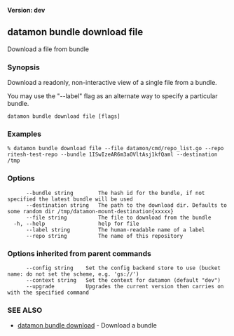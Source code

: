 **Version: dev**

## datamon bundle download file

Download a file from bundle

### Synopsis

Download a readonly, non-interactive view of a single file
from a bundle.

You may use the "--label" flag as an alternate way to specify a particular bundle.


```
datamon bundle download file [flags]
```

### Examples

```
% datamon bundle download file --file datamon/cmd/repo_list.go --repo ritesh-test-repo --bundle 1ISwIzeAR6m3aOVltAsj1kfQaml --destination /tmp
```

### Options

```
      --bundle string        The hash id for the bundle, if not specified the latest bundle will be used
      --destination string   The path to the download dir. Defaults to some random dir /tmp/datamon-mount-destination{xxxxx}
      --file string          The file to download from the bundle
  -h, --help                 help for file
      --label string         The human-readable name of a label
      --repo string          The name of this repository
```

### Options inherited from parent commands

```
      --config string    Set the config backend store to use (bucket name: do not set the scheme, e.g. 'gs://')
      --context string   Set the context for datamon (default "dev")
      --upgrade          Upgrades the current version then carries on with the specified command
```

### SEE ALSO

* [datamon bundle download](datamon_bundle_download.md)	 - Download a bundle

